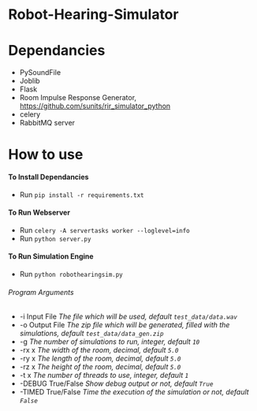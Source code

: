 # Robot-Hearing-Simulator


# Dependancies
- PySoundFile
- Joblib
- Flask
- Room Impulse Response Generator, https://github.com/sunits/rir_simulator_python
- celery
- RabbitMQ server

# How to use
#### To Install Dependancies
- Run `pip install -r requirements.txt`


#### To Run Webserver
- Run `celery -A servertasks worker --loglevel=info` 
- Run `python server.py`


#### To Run Simulation Engine
- Run `python robothearingsim.py `

###### Program Arguments
* -i Input File _The file which will be used, default `test_data/data.wav`_
* -o Output File _The zip file which will be generated, filled with the simulations, default `test_data/data_gen.zip`_
* -g _The number of simulations to run, integer, default `10`_
* -rx x _The width of the room, decimal, default `5.0`_
* -ry x _The length of the room, decimal, default `5.0`_
* -rz x _The height of the room, decimal, default `5.0`_
* -t x _The number of threads to use, integer, default `1`_
* -DEBUG True/False _Show debug output or not, default `True`_
* -TIMED True/False _Time the execution of the simulation or not, default `False`_
